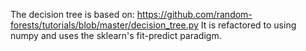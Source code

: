 The decision tree is based on:
https://github.com/random-forests/tutorials/blob/master/decision_tree.py
It is refactored to using numpy and uses the sklearn's fit-predict paradigm.
